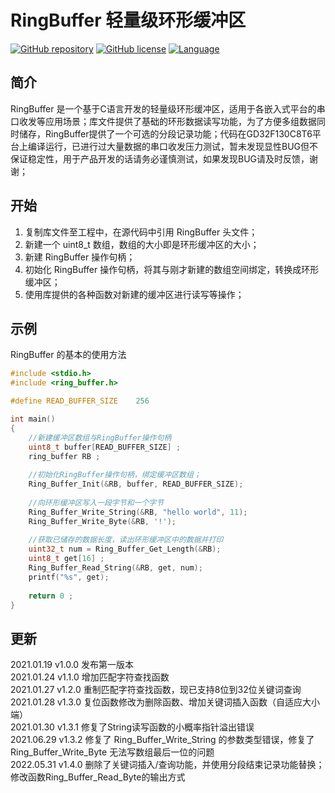 # RingBuffer 轻量级环形缓冲区
[![GitHub repository](https://img.shields.io/badge/github-RingBuffer-blue)](https://github.com/netube99/RingBuffer) [![GitHub license](https://img.shields.io/github/license/netube99/RingBuffer?color=green)](https://github.com/netube99/RingBuffer/blob/main/LICENSE) [![Language](https://img.shields.io/badge/make%20with-C-red)]()

## 简介
RingBuffer 是一个基于C语言开发的轻量级环形缓冲区，适用于各嵌入式平台的串口收发等应用场景；库文件提供了基础的环形数据读写功能，为了方便多组数据同时储存，RingBuffer提供了一个可选的分段记录功能；代码在GD32F130C8T6平台上编译运行，已进行过大量数据的串口收发压力测试，暂未发现显性BUG但不保证稳定性，用于产品开发的话请务必谨慎测试，如果发现BUG请及时反馈，谢谢；

## 开始
1. 复制库文件至工程中，在源代码中引用 RingBuffer 头文件；
2. 新建一个 uint8_t 数组，数组的大小即是环形缓冲区的大小；
3. 新建 RingBuffer 操作句柄；
4. 初始化 RingBuffer 操作句柄，将其与刚才新建的数组空间绑定，转换成环形缓冲区；
5. 使用库提供的各种函数对新建的缓冲区进行读写等操作；

## 示例
RingBuffer 的基本的使用方法
```c
#include <stdio.h>
#include <ring_buffer.h>

#define READ_BUFFER_SIZE	256

int main()
{
    //新建缓冲区数组与RingBuffer操作句柄
    uint8_t buffer[READ_BUFFER_SIZE] ;
    ring_buffer RB ;
    
    //初始化RingBuffer操作句柄，绑定缓冲区数组；
    Ring_Buffer_Init(&RB, buffer, READ_BUFFER_SIZE);
    
    //向环形缓冲区写入一段字节和一个字节
    Ring_Buffer_Write_String(&RB, "hello world", 11);
    Ring_Buffer_Write_Byte(&RB, '!');
    
    //获取已储存的数据长度，读出环形缓冲区中的数据并打印
    uint32_t num = Ring_Buffer_Get_Length(&RB);
    uint8_t get[16] ;
    Ring_Buffer_Read_String(&RB, get, num);
    printf("%s", get);
    
    return 0 ;
}
```
## 更新
2021.01.19 v1.0.0 发布第一版本<br>
2021.01.24 v1.1.0 增加匹配字符查找函数<br>
2021.01.27 v1.2.0 重制匹配字符查找函数，现已支持8位到32位关键词查询<br>
2021.01.28 v1.3.0 复位函数修改为删除函数、增加关键词插入函数（自适应大小端）<br>
2021.01.30 v1.3.1 修复了String读写函数的小概率指针溢出错误<br>
2021.06.29 v1.3.2 修复了 Ring_Buffer_Write_String 的参数类型错误，修复了Ring_Buffer_Write_Byte 无法写数组最后一位的问题<br>
2022.05.31 v1.4.0 删除了关键词插入/查询功能，并使用分段结束记录功能替换；修改函数Ring_Buffer_Read_Byte的输出方式<br>